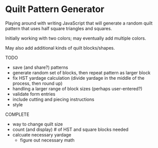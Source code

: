 # Quilt Pattern Generator

Playing around with writing JavaScript that will generate a random quilt pattern that uses half square triangles and squares. 

Initially working with two colors; may eventually add multiple colors.

May also add additional kinds of quilt blocks/shapes.

TODO
- save (and share?) patterns
- generate random set of blocks, then repeat pattern as larger block
- fix HST yardage calculation (divide yardage in the middle of the process, then round up)
- handling a larger range of block sizes (perhaps user-entered?)
- validate form entries
- include cutting and piecing instructions
- style

COMPLETE
- way to change quilt size
- count (and display) # of HST and square blocks needed
- calcuate necessary yardage
  - figure out necessary math

